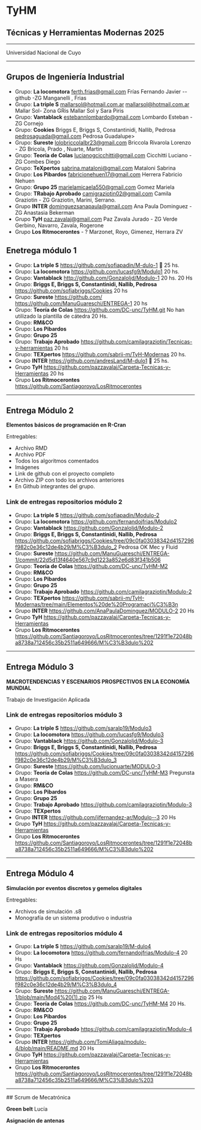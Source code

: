 # TyHM
<h2>Técnicas y Herramientas Modernas 2025 </h2><p>
<hr>
 Universidad Nacional de Cuyo

<hr>

 ## Grupos de Ingeniería Industrial

* Grupo: **La locomotora** <ferth.frias@gmail.com>	Frías	Fernando Javier  -- github -ZG Manganelli , Frias
* Grupo: **La triple S** <mallarsol@hotmail.com.ar> mallarsol@hotmail.com.ar	Mallar 	Sol- Zona GRis Mallar Sol y Sara Piris
* Grupo: **Vantablack** <estebannlombardo@gmail.com>	Lombardo	Esteban - ZG  Cornejo 
* Grupo: **Cookies** Briggs E, Briggs S, Constantinidi, Nallib, Pedrosa  <pedrosaguada@gmail.com>	Pedrosa	Guadalupe>
* Grupo: **Sureste** <lolobriccolalbr23@gmail.com>	Briccola Rivarola 	Lorenzo - ZG Bricola, Prado , Nuarte, Martin
* Grupo: **Teoría de Colas** <lucianogcicchitti@gmail.com>	Cicchitti	Luciano - ZG Combes Diego
* Grupo: **TeXpertos** <sabrina.mataloni@gmail.com>	Mataloni	Sabrina
* Grupo: **Los Pibardos** <fabricionehuen17@gmail.com>	Herrera	Fabricio Nehuen
* Grupo: **Grupo 25** <marielamicaela550@gmail.com> 	Gomez	Mariela
* Grupo: **TRabajo Aprobado** <camigraziotin02@gmail.com> Camila Graziotin - ZG Graziotin, Marini, Serrano. 
* Grupo **INTER** <dominguezsanapaula@gmail.com> Ana Paula Dominguez - ZG Anastasia Bekerman 
* Grupo **TyH** <paz.zavalaj@gmail.com> Paz Zavala Jurado - ZG Verde Gerbino, Navarro, Zavala, Rogerone
* Grupo **Los Ritmocerontes** - ? Marzonet, Royo, Gimenez, Herrara ZV

  

## Enetrega módulo 1
* Grupo: **La triple S** <https://github.com/sofiapadin/M-dulo-1> 🥇 25 hs.
* Grupo: **La locomotora** <https://github.com/lucasfg9/Modulo1> 20 hs.
* Grupo: **Vantablack** <http://github.com/Gonzaloljd/Modulo-1> 20 hs. 20 Hs
* Grupo: **Briggs E, Briggs S, Constantinidi, Nallib, Pedrosa**  <https://github.com/sofiabriggs/Cookies> 20 hs
* Grupo: **Sureste** <https://github.com/> <https://github.com/ManuGuareschi/ENTREGA-1> 20 hs
* Grupo: **Teoría de Colas** <https://github.com/DC-unc/TyHM.git> No han utilizado la plantilla de cátedra 20 Hs.
* Grupo: **RM&CO** 
* Grupo: **Los Pibardos**
* Grupo: **Grupo 25**
* Grupo: **Trabajo Aprobado** <https://github.com/camilagraziotin/Tecnicas-y-herramientas> 20 hs
* Grupo: **TEXpertos** <https://github.com/sabrii-m/TyH-Modernas> 20 hs.
* Grupo **INTER** <https://github.com/andresLand/M-dulo1> 🥇 25 hs.
* Grupo **TyH** <https://github.com/pazzavalaj/Carpeta-Tecnicas-y-Herramientas> 20 hs
* Grupo **Los Ritmocerontes** <https://github.com/Santiagoroyo/LosRitmocerontes> 
<hr>

## Entrega Módulo 2
**Elementos básicos de programación en R-Cran**

Entregables:
* Archivo RMD
* Archivo PDF
* Todos los algoritmos comentados
* Imágenes
* Link de github con el proyecto completo
* Archivo ZIP con todo los archivos anteriores
* En Github integrantes del grupo.

### Link de entregas repositorios módulo 2

* Grupo: **La triple S** <https://github.com/sofiapadin/Modulo-2>
* Grupo: **La locomotora** <https://github.com/fernandojfrias/Modulo2>
* Grupo: **Vantablack** <https://github.com/Gonzaloljd/Modulo-2>
* Grupo: **Briggs E, Briggs S, Constantinidi, Nallib, Pedrosa** <https://github.com/sofiabriggs/Cookies/tree/09c0fa03038342d4157296f982c0e36c12de4b29/M%C3%B3dulo_2> Pedrosa OK Mec y Fluid
* Grupo: **Sureste** <https://github.com/ManuGuareschi/ENTREGA-1/commit/22d5d13f4640e567c9d1223a852e6d83f341b506>
* Grupo: **Teoría de Colas** <https://github.com/DC-unc/TyHM-M2>
* Grupo: **RM&CO** 
* Grupo: **Los Pibardos**
* Grupo: **Grupo 25**
* Grupo: **Trabajo Aprobado** <https://github.com/camilagraziotin/Modulo-2>
* Grupo: **TEXpertos** <https://github.com/sabrii-m/TyH-Modernas/tree/main/Elementos%20de%20Programaci%C3%B3n>
* Grupo **INTER** <https://github.com/AnaPaulaDominguez/MODULO-2> 20 Hs
* Grupo **TyH** <https://github.com/pazzavalaj/Carpeta-Tecnicas-y-Herramientas>
* Grupo **Los Ritmocerontes** <https://github.com/Santiagoroyo/LosRitmocerontes/tree/1291f1e72048ba8738a712456c35b2511a649666/M%C3%B3dulo%202>

<hr>

## Entrega Módulo 3
**MACROTENDENCIAS Y ESCENARIOS PROSPECTIVOS EN LA ECONOMÍA MUNDIAL**

Trabajo de Investigación Aplicada

### Link de entregas repositorios módulo 3

* Grupo: **La triple S** <https://github.com/saralp19/Modulo3>
* Grupo: **La locomotora** <https://github.com/lucasfg9/Modulo3>
* Grupo: **Vantablack** <https://github.com/Gonzaloljd/Modulo-3>
* Grupo: **Briggs E, Briggs S, Constantinidi, Nallib, Pedrosa** <https://github.com/sofiabriggs/Cookies/tree/09c0fa03038342d4157296f982c0e36c12de4b29/M%C3%B3dulo_3>
* Grupo: **Sureste** <https://github.com/lucionuarte/MODULO-3>
* Grupo: **Teoría de Colas** <https://github.com/DC-unc/TyHM-M3> Pregunsta a Masera
* Grupo: **RM&CO** 
* Grupo: **Los Pibardos**
* Grupo: **Grupo 25**
* Grupo: **Trabajo Aprobado** <https://github.com/camilagraziotin/Modulo-3>
* Grupo: **TEXpertos** 
* Grupo **INTER** <https://github.com/jifernandez-ar/Modulo--3> 20 Hs
* Grupo **TyH** <https://github.com/pazzavalaj/Carpeta-Tecnicas-y-Herramientas>
* Grupo **Los Ritmocerontes** <https://github.com/Santiagoroyo/LosRitmocerontes/tree/1291f1e72048ba8738a712456c35b2511a649666/M%C3%B3dulo%202>

<hr>

## Entrega Módulo 4
**Simulación por eventos discretos y gemelos digitales**

Entregables:
* Archivos de simulación .s8
* Monografía de un sistema produtivo o industria

### Link de entregas repositorios módulo 4

* Grupo: **La triple S** <https://github.com/saralp19/M-dulo4>
* Grupo: **La locomotora** <https://github.com/fernandojfrias/Modulo-4> 20 Hs
* Grupo: **Vantablack** <https://github.com/Gonzaloljd/Modulo-4>
* Grupo: **Briggs E, Briggs S, Constantinidi, Nallib, Pedrosa** <https://github.com/sofiabriggs/Cookies/tree/09c0fa03038342d4157296f982c0e36c12de4b29/M%C3%B3dulo_4>
* Grupo: **Sureste** <https://github.com/ManuGuareschi/ENTREGA-1/blob/main/Mod4%20(1).zip>  25 Hs
* Grupo: **Teoría de Colas** <https://github.com/DC-unc/TyHM-M4> 20 Hs.
* Grupo: **RM&CO** 
* Grupo: **Los Pibardos**
* Grupo: **Grupo 25**
* Grupo: **Trabajo Aprobado** <https://github.com/camilagraziotin/Modulo-4>
* Grupo: **TEXpertos** 
* Grupo **INTER** <https://github.com/TomiAliaga/modulo-4/blob/main/README.md> 20 Hs 
* Grupo **TyH** <https://github.com/pazzavalaj/Carpeta-Tecnicas-y-Herramientas>
* Grupo **Los Ritmocerontes** <https://github.com/Santiagoroyo/LosRitmocerontes/tree/1291f1e72048ba8738a712456c35b2511a649666/M%C3%B3dulo%203>




<hr>
## Scrum de Mecatrónica

**Green belt**  Lucía

**Asignación de antenas**
